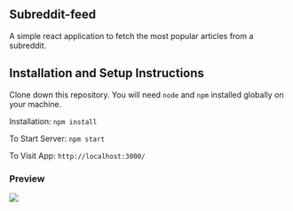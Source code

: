 ## Subreddit-feed

A simple react application to fetch the most popular articles from a subreddit.

## Installation and Setup Instructions

Clone down this repository. You will need `node` and `npm` installed globally on your machine.

Installation: `npm install`

To Start Server: `npm start`

To Visit App: `http://localhost:3000/`

### Preview

![](subreddit-feed.gif)
